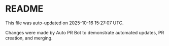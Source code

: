 # README

This file was auto-updated on 2025-10-16 15:27:07 UTC.

Changes were made by Auto PR Bot to demonstrate automated updates, PR creation, and merging.
